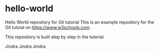 # hello-world
Hello World repository for Git tutorial
This is an example repository for the Git tutoial on https://www.w3schools.com

This repository is built step by step in the tutorial.

Jindra
Jindra
Jindra
